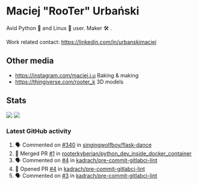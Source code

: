 # Maciej "RooTer" Urbański

Avid Python 🐍 and Linux 🐧 user.
Maker 🛠 .

Work related contact: https://linkedin.com/in/urbanskimaciej

## Other media

* https://instagram.com/maciej.j.u Baking & making
* https://thingiverse.com/rooter_k 3D models

## Stats

![](https://github-readme-stats.vercel.app/api?username=rooterkyberian&hide_title=true&show_icons=true&count_private=true&theme=graywhite)
![](https://komarev.com/ghpvc/?username=rooterkyberian&color=lightgray&style=flat-square)

### Latest GitHub activity
<!--START_SECTION:activity-->
1. 🗣 Commented on [#340](https://github.com/singingwolfboy/flask-dance/issues/340) in [singingwolfboy/flask-dance](https://github.com/singingwolfboy/flask-dance)
2. 🎉 Merged PR [#1](https://github.com/rooterkyberian/python_dev_inside_docker_container/pull/1) in [rooterkyberian/python_dev_inside_docker_container](https://github.com/rooterkyberian/python_dev_inside_docker_container)
3. 🗣 Commented on [#4](https://github.com/kadrach/pre-commit-gitlabci-lint/issues/4) in [kadrach/pre-commit-gitlabci-lint](https://github.com/kadrach/pre-commit-gitlabci-lint)
4. 💪 Opened PR [#4](https://github.com/kadrach/pre-commit-gitlabci-lint/pull/4) in [kadrach/pre-commit-gitlabci-lint](https://github.com/kadrach/pre-commit-gitlabci-lint)
5. 🗣 Commented on [#3](https://github.com/kadrach/pre-commit-gitlabci-lint/issues/3) in [kadrach/pre-commit-gitlabci-lint](https://github.com/kadrach/pre-commit-gitlabci-lint)
<!--END_SECTION:activity-->
